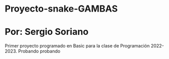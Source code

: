 # Proyecto-snake-GAMBAS
# Por: Sergio Soriano
Primer proyecto programado en Basic para la clase de Programación 2022-2023.
Probando probando
